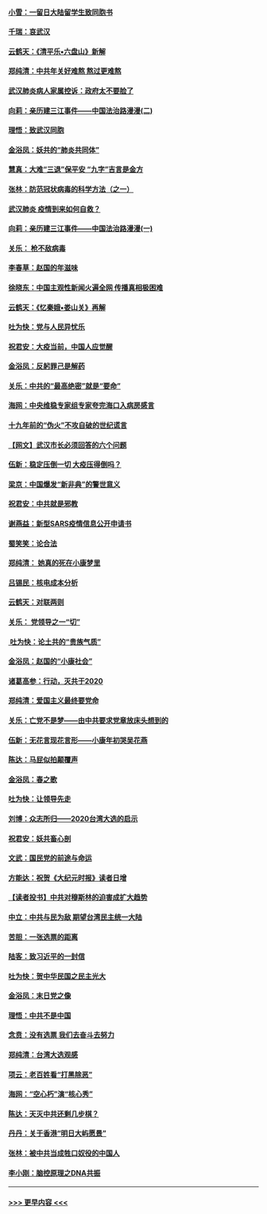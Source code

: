 #### [小雪：一留日大陆留学生致同胞书](../pages/nsc993/n11834624.md?t=02010131) 
#### [千瑞：哀武汉](../pages/nsc993/n11833647.md?t=02010131) 
#### [云鹤天：《清平乐▪六盘山》新解](../pages/nsc993/n11833611.md?t=02010131) 
#### [郑纯清：中共年关好难熬 熬过更难熬](../pages/nsc993/n11833489.md?t=02010131) 
#### [武汉肺炎病人家属控诉：政府太不要脸了](../pages/nsc993/n11833205.md?t=02010131) 
#### [向莉：亲历建三江事件——中国法治路漫漫(二)](../pages/nsc993/n11829102.md?t=02010131) 
#### [理悟：致武汉同胞](../pages/nsc993/n11831522.md?t=02010131) 
#### [金浴凤：妖共的“肺炎共同体”](../pages/nsc993/n11829448.md?t=02010131) 
#### [慧真：大难“三退”保平安 “九字”吉言是金方](../pages/nsc993/n11829501.md?t=02010131) 
#### [张林：防范冠状病毒的科学方法（之一）](../pages/nsc993/n11828618.md?t=02010131) 
#### [武汉肺炎 疫情到来如何自救？](../pages/nsc993/n11827632.md?t=02010131) 
#### [向莉：亲历建三江事件——中国法治路漫漫(一)](../pages/nsc993/n11827190.md?t=02010131) 
#### [关乐： 枪不敌病毒](../pages/nsc993/n11826746.md?t=02010131) 
#### [李春草：赵国的年滋味](../pages/nsc993/n11826321.md?t=02010131) 
#### [徐晓东：中国主观性新闻火遍全网 传播真相极困难](../pages/nsc993/n11826508.md?t=02010131) 
#### [云鹤天：《忆秦娥▪娄山关》再解](../pages/nsc993/n11824682.md?t=02010131) 
#### [吐为快：党与人民异忧乐](../pages/nsc993/n11824660.md?t=02010131) 
#### [祝君安：大疫当前，中国人应觉醒](../pages/nsc993/n11821946.md?t=02010131) 
#### [金浴凤：反躬罪己是解药](../pages/nsc993/n11820280.md?t=02010131) 
#### [关乐：中共的“最高绝密”就是“要命”](../pages/nsc993/n11816946.md?t=02010131) 
#### [海网：中央维稳专家组专家夸完海口入病房感言](../pages/nsc993/n11815138.md?t=02010131) 
#### [十九年前的“伪火”不攻自破的世纪谎言](../pages/nsc993/n11813238.md?t=02010131) 
#### [【网文】武汉市长必须回答的六个问题](../pages/nsc993/n11813848.md?t=02010131) 
#### [伍新：稳定压倒一切 大疫压得倒吗？](../pages/nsc993/n11812634.md?t=02010131) 
#### [梁京：中国爆发“新非典”的警世意义](../pages/nsc993/n11812554.md?t=02010131) 
#### [祝君安：中共就是邪教](../pages/nsc993/n11812431.md?t=02010131) 
#### [谢燕益：新型SARS疫情信息公开申请书](../pages/nsc993/n11808840.md?t=02010131) 
#### [蜀笑笑：论合法](../pages/nsc993/n11808064.md?t=02010131) 
#### [郑纯清： 她真的死在小康梦里](../pages/nsc993/n11806623.md?t=02010131) 
#### [吕锡民：核电成本分析](../pages/nsc993/n11806284.md?t=02010131) 
#### [云鹤天：对联两则](../pages/nsc993/n11805957.md?t=02010131) 
#### [关乐： 党领导之一“切”](../pages/nsc993/n11804505.md?t=02010131) 
#### [ 吐为快：论土共的“贵族气质”](../pages/nsc993/n11804490.md?t=02010131) 
#### [金浴凤：赵国的“小康社会”](../pages/nsc993/n11804452.md?t=02010131) 
#### [诸葛高参：行动，灭共于2020](../pages/nsc993/n11804120.md?t=02010131) 
#### [郑纯清：爱国主义最终要党命](../pages/nsc993/n11802197.md?t=02010131) 
#### [关乐：亡党不是梦——由中共要求党章放床头想到的](../pages/nsc993/n11802156.md?t=02010131) 
#### [伍新：无花言现花言形——小康年初哭吴花燕](../pages/nsc993/n11800044.md?t=02010131) 
#### [陈达：马屁似拍颠覆声](../pages/nsc993/n11800010.md?t=02010131) 
#### [金浴凤：春之歌](../pages/nsc993/n11797687.md?t=02010131) 
#### [吐为快：让领导先走](../pages/nsc993/n11797512.md?t=02010131) 
#### [刘博：众志所归——2020台湾大选的启示](../pages/nsc993/n11796878.md?t=02010131) 
#### [祝君安：妖共畜心剖](../pages/nsc993/n11794273.md?t=02010131) 
#### [文武：国民党的前途与命运](../pages/nsc993/n11794198.md?t=02010131) 
#### [方能达：祝贺《大纪元时报》读者日增](../pages/nsc993/n11793807.md?t=02010131) 
#### [【读者投书】中共对穆斯林的迫害成扩大趋势](../pages/nsc993/n11791371.md?t=02010131) 
#### [中立：中共与民为敌 期望台湾民主统一大陆](../pages/nsc993/n11790392.md?t=02010131) 
#### [苦胆：一张选票的距离](../pages/nsc993/n11788914.md?t=02010131) 
#### [陆客：致习近平的一封信](../pages/nsc993/n11788867.md?t=02010131) 
#### [吐为快：贺中华民国之民主光大](../pages/nsc993/n11788618.md?t=02010131) 
#### [金浴凤：末日党之像](../pages/nsc993/n11787475.md?t=02010131) 
#### [理悟：中共不是中国](../pages/nsc993/n11787463.md?t=02010131) 
#### [念贲：没有选票  我们去奋斗去努力](../pages/nsc993/n11787398.md?t=02010131) 
#### [郑纯清：台湾大选观感](../pages/nsc993/n11786210.md?t=02010131) 
#### [项云：老百姓看“打黑除恶”](../pages/nsc993/n11785398.md?t=02010131) 
#### [海网：“空心朽”演“核心秀”](../pages/nsc993/n11783874.md?t=02010131) 
#### [陈达：天灭中共还剩几步棋？](../pages/nsc993/n11783719.md?t=02010131) 
#### [丹丹：关于香港“明日大屿愿景”](../pages/nsc993/n11783273.md?t=02010131) 
#### [张林：被中共当成牲口奴役的中国人](../pages/nsc993/n11782397.md?t=02010131) 
#### [李小刚：脑控原理之DNA共振](../pages/nsc993/n11780962.md?t=02010131) 

----
#### [ >>> 更早内容 <<< ](../indexes/nsc993-earlier.md)
